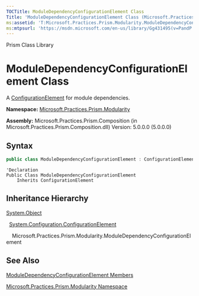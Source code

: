 ```yaml
---
TOCTitle: ModuleDependencyConfigurationElement Class
Title: 'ModuleDependencyConfigurationElement Class (Microsoft.Practices.Prism.Modularity)'
ms:assetid: 'T:Microsoft.Practices.Prism.Modularity.ModuleDependencyConfigurationElement'
ms:mtpsurl: 'https://msdn.microsoft.com/en-us/library/Gg431495(v=PandP.50)'
---
```


Prism Class Library

# ModuleDependencyConfigurationElement Class

A [ConfigurationElement](http://msdn2.microsoft.com/en-us/library/kyx77cz3) for module dependencies.

**Namespace:** [Microsoft.Practices.Prism.Modularity](https://msdn.microsoft.com/en-us/library/microsoft.practices.prism.modularity(v=pandp.50))

**Assembly:** Microsoft.Practices.Prism.Composition (in Microsoft.Practices.Prism.Composition.dll) Version: 5.0.0.0 (5.0.0.0)

## Syntax

```C#
public class ModuleDependencyConfigurationElement : ConfigurationElement
```
```VB
'Declaration
Public Class ModuleDependencyConfigurationElement
	Inherits ConfigurationElement
```

## Inheritance Hierarchy

<span id="familyToggle"></span>[System.Object](http://msdn2.microsoft.com/en-us/library/e5kfa45b)

  [System.Configuration.ConfigurationElement](http://msdn2.microsoft.com/en-us/library/kyx77cz3)
  
    Microsoft.Practices.Prism.Modularity.ModuleDependencyConfigurationElement

## See Also


[ModuleDependencyConfigurationElement Members](https://msdn.microsoft.com/en-us/library/microsoft.practices.prism.modularity.moduledependencyconfigurationelement_members(v=pandp.50))

[Microsoft.Practices.Prism.Modularity Namespace](https://msdn.microsoft.com/en-us/library/microsoft.practices.prism.modularity(v=pandp.50))
